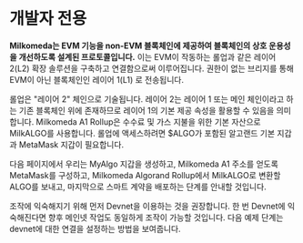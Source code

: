 # 개발자 전용

**Milkomeda는 EVM 기능을 non-EVM 블록체인에 제공하여 블록체인의 상호 운용성을 개선하도록 설계된 프로토콜입니다.** 이는 EVM이 작동하는 롤업과 같은 레이어 2(L2) 확장 솔루션을 구축하고 연결함으로써 이루어집니다. 권한이 없는 브리지를 통해 EVM이 아닌 블록체인인 레이어 1(L1) 로 전송됩니다.

롤업은 "레이어 2" 체인으로 기술됩니다. 레이어 2는 레이어 1 또는 메인 체인이라고 하는 기존 블록체인 위에 존재하므로 레이어 1의 기본 제공 속성을 활용할 수 있음을 의미합니다. Milkomeda A1 Rollup은 수수료 및 가스 지불을 위한 기본 자산으로 MilkALGO를 사용합니다. 롤업에 액세스하려면 $ALGO가 포함된 알고랜드 기본 지갑과 MetaMask 지갑이 필요합니다.

다음 페이지에서 우리는 MyAlgo 지갑을 생성하고, Milkomeda A1 주소를 얻도록 MetaMask를 구성하고, Milkomeda Algorand Rollup에서 MilkALGO로 변환할 ALGO를 보내고, 마지막으로 스마트 계약을 배포하는 단계를 안내할 것입니다.

조작에 익숙해지기 위해 먼저 Devnet을 이용하는 것을 권장합니다. 한 번 Devnet에 익숙해진다면 향후 메인넷 작업도 동일하게 조작이 가능할 것입니다. 다음 예제 단계는 devnet에 대한 연결을 설정하는 방법을 보여줍니다.
